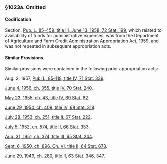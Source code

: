 ### §1023a. Omitted ###

#### Codification ####

Section, [Pub. L. 85–459, title III, June 13, 1958, 72 Stat. 199](/statviewer.htm?volume=72&page=199), which related to availability of funds for administrative expenses, was from the Department of Agriculture and Farm Credit Administration Appropriation Act, 1959, and was not repeated in subsequent appropriation acts.

#### Similar Provisions ####

Similar provisions were contained in the following prior appropriation acts:

Aug. 2, 1957, [Pub. L. 85–118, title IV, 71 Stat. 339](/statviewer.htm?volume=71&page=339).

[June 4, 1956, ch. 355, title IV, 70 Stat. 240](/statviewer.htm?volume=70&page=240).

[May 23, 1955, ch. 43, title IV, 69 Stat. 62](/statviewer.htm?volume=69&page=62).

[June 29, 1954, ch. 409, title IV, 68 Stat. 318](/statviewer.htm?volume=68&page=318).

[July 28, 1953, ch. 251, title II, 67 Stat. 222](/statviewer.htm?volume=67&page=222).

[July 5, 1952, ch. 574, title II, 66 Stat. 353](/statviewer.htm?volume=66&page=353).

[Aug. 31, 1951, ch. 374, title III, 65 Stat. 244](/statviewer.htm?volume=65&page=244).

[Sept. 6, 1950, ch. 896, Ch. VI, title II, 64 Stat. 678](/statviewer.htm?volume=64&page=678).

[June 29, 1949, ch. 280, title II, 63 Stat. 346](/statviewer.htm?volume=63&page=346), [347](/statviewer.htm?volume=63&page=347).